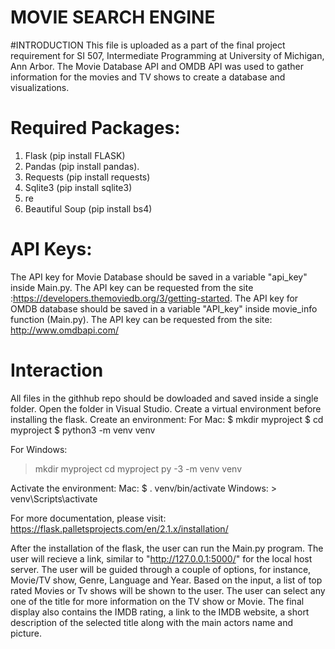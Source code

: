 # MOVIE SEARCH ENGINE

#INTRODUCTION
This file is uploaded as a part of the final project requirement for SI 507, Intermediate Programming at University of Michigan, Ann Arbor. The Movie Database API and OMDB API was used to gather information for the movies and TV shows to create a database and visualizations. 

# Required Packages:
1. Flask (pip install FLASK)
2. Pandas (pip install pandas). 
3. Requests (pip install requests)
4. Sqlite3 (pip install sqlite3)
5. re
6. Beautiful Soup (pip install bs4)

# API Keys:
The API key for Movie Database should be saved in a variable "api_key" inside Main.py. The API key can be requested from the site :https://developers.themoviedb.org/3/getting-started. 
The API key for OMDB database should be saved in a variable "API_key" inside movie_info function (Main.py). The API key can be requested from the site: http://www.omdbapi.com/

# Interaction
All files in the githhub repo should be dowloaded and saved inside a single folder. Open the folder in Visual Studio. 
Create a virtual environment before installing the flask. 
Create an environment:
For Mac:
$ mkdir myproject
$ cd myproject
$ python3 -m venv venv

For Windows:
> mkdir myproject
> cd myproject
> py -3 -m venv venv

Activate the environment:
Mac: $ . venv/bin/activate
Windows: > venv\Scripts\activate

For more documentation, please visit: https://flask.palletsprojects.com/en/2.1.x/installation/

After the installation of the flask, the user can run the Main.py program. The user will recieve a link, similar to "http://127.0.0.1:5000/" for the local host server. The user will be guided through a couple of options, for instance, Movie/TV show, Genre, Language and Year. 
Based on the input, a list of top rated Movies or Tv shows will be shown to the user.  The user can select any one of the title for more information on the TV show or Movie. The final display also contains the IMDB rating, a link to the IMDB website, a short description of the selected title along with the main actors name and picture. 



